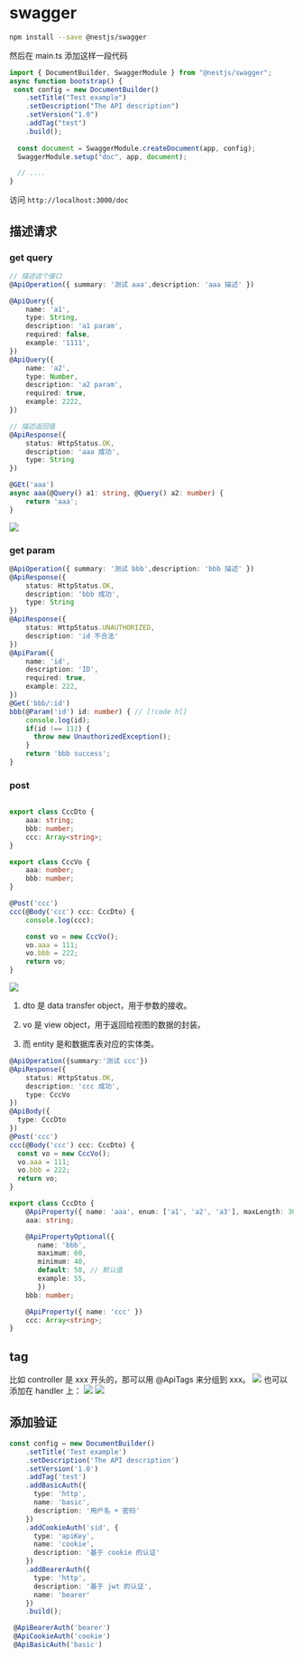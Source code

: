 # swagger

```bash
npm install --save @nestjs/swagger
```

然后在 main.ts 添加这样一段代码
```ts
import { DocumentBuilder, SwaggerModule } from "@nestjs/swagger";
async function bootstrap() {
 const config = new DocumentBuilder()
    .setTitle("Test example")
    .setDescription("The API description")
    .setVersion("1.0")
    .addTag("test")
    .build();
    
  const document = SwaggerModule.createDocument(app, config);
  SwaggerModule.setup("doc", app, document);

  // ....
}
```

访问 `http://localhost:3000/doc`

## 描述请求

### get query
```ts
// 描述这个接口
@ApiOperation({ summary: '测试 aaa',description: 'aaa 描述' })

@ApiQuery({
    name: 'a1',
    type: String,
    description: 'a1 param',
    required: false,
    example: '1111',
})
@ApiQuery({
    name: 'a2',
    type: Number,
    description: 'a2 param',
    required: true,
    example: 2222,
})

// 描述返回值
@ApiResponse({
    status: HttpStatus.OK,
    description: 'aaa 成功',
    type: String
})

@GEt('aaa')
async aaa(@Query() a1: string, @Query() a2: number) {
    return 'aaa';
}
```
<img src="@backImg/swaggerQuery.webp" />

### get param

```ts
@ApiOperation({ summary: '测试 bbb',description: 'bbb 描述' })
@ApiResponse({
    status: HttpStatus.OK,
    description: 'bbb 成功',
    type: String
})
@ApiResponse({
    status: HttpStatus.UNAUTHORIZED,
    description: 'id 不合法'
})
@ApiParam({
    name: 'id',
    description: 'ID',
    required: true,
    example: 222,
})
@Get('bbb/:id')
bbb(@Param('id') id: number) { // [!code hl]
    console.log(id);
    if(id !== 111) {
      throw new UnauthorizedException();
    }
    return 'bbb success';
}
```

### post

```ts

export class CccDto {
    aaa: string;
    bbb: number;
    ccc: Array<string>;
}

export class CccVo {
    aaa: number;
    bbb: number;
}

@Post('ccc')
ccc(@Body('ccc') ccc: CccDto) {
    console.log(ccc);

    const vo = new CccVo();
    vo.aaa = 111;
    vo.bbb = 222;
    return vo;
}
```
<img src="@backImg/dtovo.webp" />

1. dto 是 data transfer object，用于参数的接收。

2. vo 是 view object，用于返回给视图的数据的封装。

3. 而 entity 是和数据库表对应的实体类。

```ts
@ApiOperation({summary:'测试 ccc'})
@ApiResponse({
    status: HttpStatus.OK,
    description: 'ccc 成功',
    type: CccVo
})
@ApiBody({
  type: CccDto
})
@Post('ccc')
ccc(@Body('ccc') ccc: CccDto) {
  const vo = new CccVo();
  vo.aaa = 111;
  vo.bbb = 222;
  return vo;
}
```
```ts
export class CccDto {
    @ApiProperty({ name: 'aaa', enum: ['a1', 'a2', 'a3'], maxLength: 30, minLength: 2, required: true})
    aaa: string;

    @ApiPropertyOptional({
       name: 'bbb', 
       maximum: 60, 
       minimum: 40, 
       default: 50, // 默认值
       example: 55,
       })
    bbb: number;

    @ApiProperty({ name: 'ccc' })
    ccc: Array<string>;
}
```

## tag
比如 controller 是 xxx 开头的，那可以用 @ApiTags 来分组到 xxx。
<img src="@backImg/controllTag.webp" />
也可以添加在 handler 上：
<img src="@backImg/handlerTag.webp" />
<img src="@backImg/nestTag.webp" />

## 添加验证

```ts
const config = new DocumentBuilder()
    .setTitle('Test example')
    .setDescription('The API description')
    .setVersion('1.0')
    .addTag('test')
    .addBasicAuth({
      type: 'http',
      name: 'basic',
      description: '用户名 + 密码'
    })
    .addCookieAuth('sid', {
      type: 'apiKey',
      name: 'cookie',
      description: '基于 cookie 的认证'
    })
    .addBearerAuth({
      type: 'http',
      description: '基于 jwt 的认证',
      name: 'bearer'
    })
    .build();
```

```ts
 @ApiBearerAuth('bearer')
 @ApiCookieAuth('cookie')
 @ApiBasicAuth('basic')
```
